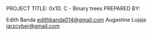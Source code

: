 PROJECT TITLE: 0x1D. C - Binary trees
PREPARED BY:

Edith Banda <edithbanda014@gmail.com>
Augastine Lujaja <jarzcyber@gmail.com>
